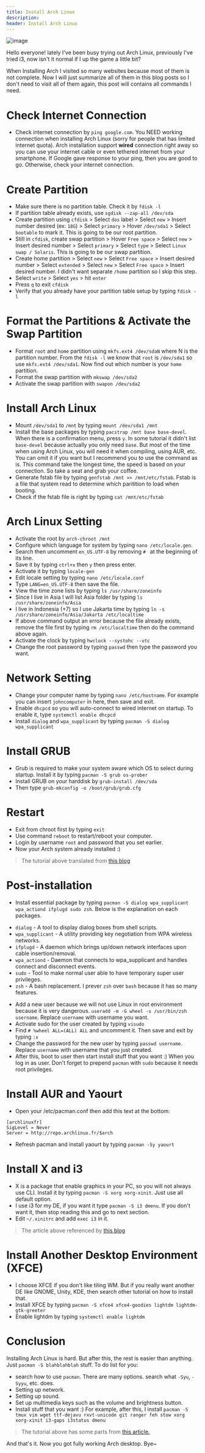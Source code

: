```yaml
---
title: Install Arch Linux
description:
header: Install Arch Linux
---
```

![image](http://www.unixstickers.com/image/cache/data/stickers/archlinux/Arch.sh-600x600.png "Arch Linux")


Hello everyone! lately I've been busy trying out Arch Linux, previously I've tried i3, now isn't it normal if I up the game a little bit?

When Installing Arch I visited so many websites because most of them is not complete. Now I will just summarize all of them in this blog posts so I don't need to visit all of them again, this post will contains all commands I need.

# Check Internet Connection
* Check internet connection by `ping google.com`. 
You NEED working connection when installing Arch Linux (sorry for people that has limited internet quota). Arch installation support **wired** connection right away so you can use your internet cable or even tethered internet from your smartphone. If Google gave response to your ping, then you are good to go. Otherwise, check your internet connection.

# Create Partition
* Make sure there is no partition table. Check it by `fdisk -l`
* If partition table already exists, use `sgdisk --zap-all /dev/sda`
* Create partition using `cfdisk` > Select `dos` label > Select `new` > Insert number desired (ex: `18G`) > Select `primary` > Hover `/dev/sda1` > Select `bootable` to mark it. This is going to be our root partition.
* Still in `cfdisk`, create swap partition > Hover `Free space` > Select `new` > Insert desired number > Select `primary` > Select `type` > Select `Linux swap / Solaris`. This is going to be our swap partition.
* Create home partition > Select `new` > Select `Free space` > Insert desired number > Select `extended` > Select `new` > Select `Free space` > Insert desired number. I didn't want separate `/home` partition so I skip this step.
* Select `write` > Select `yes` > hit `enter`
* Press `q` to exit `cfdisk`
* Verify that you already have your partition table setup by typing `fdisk -l`

# Format the Partitions & Activate the Swap Partition
* Format `root` and `home` partition using `mkfs.ext4 /dev/sdaN` where N is the partition number. From the `fdisk -l` we know that `root` is `/dev/sda1` so use `mkfs.ext4 /dev/sda1`. Now find out which number is your `home` partition.
* Format the swap partition with `mkswap /dev/sda2`
* Activate the swap partition with `swapon /dev/sda2`

# Install Arch Linux
* Mount `/dev/sda1` to `/mnt` by typing `mount /dev/sda1 /mnt`
* Install the base packages by typing `pacstrap /mnt base base-devel`. When there is a confirmation menu, press `y`. In some tutorial it didn't list `base-devel` because actually you only need `base`. But most of the time when using Arch Linux, you will need it when compiling, using AUR, etc. You can omit it if you want but I recommend you to use the command as is. This command take the longest time, the speed is based on your connection. So take a seat and grab your coffee.
* Generate fstab file by typing `genfstab /mnt >> /mnt/etc/fstab`. Fstab is a file that system read to determine which paritition to load when booting.
* Check if the fstab file is right by typing `cat /mnt/etc/fstab`

# Arch Linux Setting 
* Activate the root by `arch-chroot /mnt`
* Configure which language for system by typing `nano /etc/locale.gen`.
* Search then uncomment `en_US.UTF-8` by removing `# ` at the beginning of its line.
* Save it by typing `ctrl+x` then `y` then press enter.
* Activate it by typing `locale-gen`
* Edit locale setting by typing `nano /etc/locale.conf`
* Type `LANG=en_US.UTF-8` then save the file.
* View the time zone lists by typing `ls /usr/share/zoneinfo`
* Since I live in Asia I will list Asia folder by typing `ls /usr/share/zoneinfo/Asia`
* I live in Indonesia (+7) so I use Jakarta time by typing `ln -s /usr/share/zoneinfo/Asia/Jakarta /etc/localtime`
* If above command output an error because the file already exists, remove the file first by typing `rm /etc/localtime` then do the command above again.
* Activate the clock by typing `hwclock --systohc --utc`
* Change the root password by typing `passwd` then type the password you want.

# Network Setting
* Change your computer name by typing `nano /etc/hostname`. For example you can insert `johncomputer` in here, then save and exit.
* Enable `dhcpcd` so you will auto-connect to wired internet on startup. To enable it, type `systemctl enable dhcpcd`
* Install `dialog` and `wpa_supplicant` by typing `pacman -S dialog wpa_supplicant`

# Install GRUB
* Grub is required to make your system aware which OS to select during startup. Install it by typing `pacman -S grub os-prober`
* Install GRUB on your harddisk by `grub-install /dev/sda`
* Then type `grub-mkconfig -o /boot/grub/grub.cfg`

# Restart
* Exit from chroot first by typing `exit`
* Use command `reboot` to restart/reboot your computer.
* Login by username `root` and password that you set earlier.
* Now your Arch system already installed :)

> The tutorial above translated from [this blog](https://jagongoding.com/blog/post/tutorial-cara-install-arch-linux)

# Post-installation
* Install essential package by typing `pacman -S dialog wpa_supplicant wpa_actiond ifplugd sudo zsh`. Below is the explanation on each packages.
- `dialog` - A tool to display dialog boxes from shell scripts.
- `wpa_supplicant` - A utility providing key negotiation from WPA wireless networks.
- `ifplugd` - A daemon which brings up/down network interfaces upon cable insertion/removal.
- `wpa_actiond` - Daemon that connects to wpa_supplicant and handles connect and disconnect events.
- `sudo` - Tool to make normal user able to have temporary super user privileges.
- `zsh` - A bash replacement. I prever `zsh` over `bash` because it has so many features.
* Add a new user because we will not use Linux in root environment because it is very dangerous. `useradd -m -G wheel -s /usr/bin/zsh username`. Replace `username` with username you want.
* Activate sudo for the user created by typing `visudo`
* Find `# %wheel ALL=(ALL) ALL` and uncomment it. Then save and exit by typing `:x`
* Change the password for the new user by typing `passwd username`. Replace `username` with username that you just created.
* After this, boot to user then start install stuff that you want :) When you log in as user. Don't forget to prepend `pacman` with `sudo` because it needs root privileges.

# Install AUR and Yaourt
* Open your /etc/pacman.conf then add this text at the bottom:

```
[archlinuxfr]
SigLevel = Never
Server = http://repo.archlinux.fr/$arch
```

* Refresh pacman and install yaourt by typing `pacman -Sy yaourt`

# Install X and i3
* X is a package that enable graphics in your PC, so you will not always use CLI. Install it by typing `pacman -S xorg xorg-xinit`. Just use all default option.
* I use i3 for my DE, if you want it type `pacman -S i3 dmenu`. If you don't want it, then stop reading this and go to next section.
* Edit `~/.xinitrc` and add `exec i3` in it.

>  The article above referenced by [this blog](http://tutos.readthedocs.io/en/latest/source/Arch.html)

# Install Another Desktop Environment (XFCE)
* I choose XFCE if you don't like tiling WM. But if you really want another DE like GNOME, Unity, KDE, then search other tutorial on how to install that.
* Install XFCE by typing `pacman -S xfce4 xfce4-goodies lightdm lightdm-gtk-greeter`
* Enable lightdm by typing `systemctl enable lightdm`

# Conclusion
Installing Arch Linux is hard. But after this, the rest is easier than anything. Just `pacman -S blahblahblah` stuff. To do list for you:
* search how to use `pacman`. There are many options. search what `-Syu`, `-Syyu`, etc. does.
* Setting up network.
* Setting up sound.
* Set up multimedia keys such as the volume and brightness button.
* Install stuff that you want :) For example, after this, I install `pacman -S tmux vim wget ttf-dejavu rxvt-unicode git ranger feh stow xorg xorg-xinit i3-gaps i3status dmenu`

> The tutorial above has some parts from [this article.](https://medium.com/avalanche-of-sheep/your-guide-to-a-damn-light-arch-linux-with-i3-and-text-apps-8bc576c502b9)

And that's it. Now you got fully working Arch desktop. Bye~
